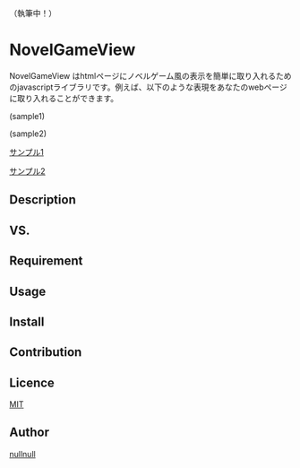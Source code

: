（執筆中！）

# NovelGameView

NovelGameView はhtmlページにノベルゲーム風の表示を簡単に取り入れるためのjavascriptライブラリです。例えば、以下のような表現をあなたのwebページに取り入れることができます。

(sample1)

(sample2)

[サンプル1](http://hogehoge)

[サンプル2](http://hogehoge)

## Description

## VS.

## Requirement

## Usage

## Install

## Contribution

## Licence

[MIT](https://github.com/tcnksm/tool/blob/master/LICENCE)

## Author

[nullnull](https://github.com/nullnull)
